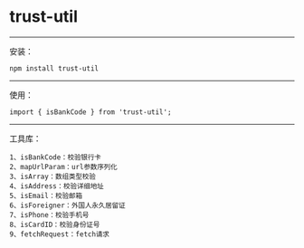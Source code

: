 # trust-util

---
安装：

```
npm install trust-util
```

---
使用：

```
import { isBankCode } from 'trust-util';
```

---
工具库：

```
1、isBankCode：校验银行卡
2、mapUrlParam：url参数序列化
3、isArray：数组类型校验
4、isAddress：校验详细地址
5、isEmail：校验邮箱
6、isForeigner：外国人永久居留证
7、isPhone：校验手机号
8、isCardID：校验身份证号
9、fetchRequest：fetch请求
```